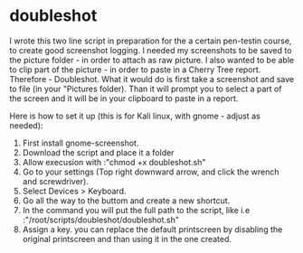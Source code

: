 # doubleshot
I wrote this two line script in preparation for the a certain pen-testin course, to create good screenshot logging. 
I needed my screenshots to be saved to the picture folder - in order to attach as raw picture.
I also wanted to be able to clip part of the picture - in order to paste in a Cherry Tree report.
Therefore - Doubleshot.
What it would do is first take a screenshot and save to file (in your "Pictures folder).
Than it will prompt you to select a part of the screen and it will be in your clipboard to paste in a report.


Here is how to set it up (this is for Kali linux, with gnome - adjust as needed):
1. First install gnome-screenshot.
2. Download the script and place it a folder 
3. Allow execusion with :"chmod +x doubleshot.sh"
4. Go to your settings (Top right downward arrow, and click the wrench and screwdriver).
5. Select Devices > Keyboard.
6. Go all the way to the buttom and create a new shortcut.
7. In the command you will put the full path to the script, like i.e :"/root/scripts/doubleshot/doubleshot.sh"
8. Assign a key. you can replace the default printscreen by disabling the original printscreen and than using it in the one created.



